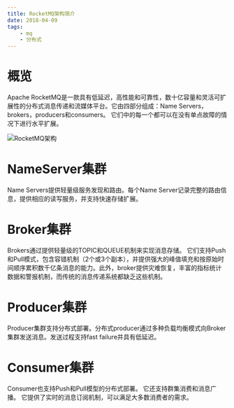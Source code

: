 ```yaml
---
title: RocketMQ架构简介
date: 2018-04-09
tags: 
    - mq
    - 分布式
---
```



# 概览
Apache RocketMQ是一款具有低延迟，高性能和可靠性，数十亿容量和灵活可扩展性的分布式消息传递和流媒体平台。它由四部分组成：Name Servers，brokers，producers和consumers。 它们中的每一个都可以在没有单点故障的情况下进行水平扩展。 

![RocketMQ架构](http://rocketmq.apache.org/assets/images/rmq-basic-arc.png)

# NameServer集群
Name Servers提供轻量级服务发现和路由。每个Name Server记录完整的路由信息，提供相应的读写服务，并支持快速存储扩展。

# Broker集群
Brokers通过提供轻量级的TOPIC和QUEUE机制来实现消息存储。 它们支持Push和Pull模式，包含容错机制（2个或3个副本），并提供强大的峰值填充和按原始时间顺序累积数千亿条消息的能力。此外，broker提供灾难恢复，丰富的指标统计数据和警报机制，而传统的消息传递系统都缺乏这些机制。

# Producer集群
Producer集群支持分布式部署。分布式producer通过多种负载均衡模式向Broker集群发送消息。发送过程支持fast failure并具有低延迟。

# Consumer集群
Consumer也支持Push和Pull模型的分布式部署。 它还支持群集消费和消息广播。 它提供了实时的消息订阅机制，可以满足大多数消费者的需求。

